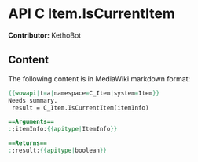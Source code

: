 # API C Item.IsCurrentItem

**Contributor:** KethoBot

## Content

The following content is in MediaWiki markdown format:

```mediawiki
{{wowapi|t=a|namespace=C_Item|system=Item}}
Needs summary.
 result = C_Item.IsCurrentItem(itemInfo)

==Arguments==
:;itemInfo:{{apitype|ItemInfo}}

==Returns==
:;result:{{apitype|boolean}}
```